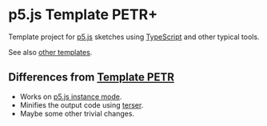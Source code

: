 # p5.js Template PETR+

Template project for [p5.js](https://p5js.org/) sketches using [TypeScript](https://www.typescriptlang.org/) and other typical tools.

See also [other templates](https://fal-works.github.io/p5js-templates/).


## Differences from [Template PETR](https://github.com/fal-works/p5js-template-petr)

- Works on [p5.js instance mode](https://github.com/processing/p5.js/wiki/Global-and-instance-mode).
- Minifies the output code using [terser](https://terser.org/).
- Maybe some other trivial changes.
